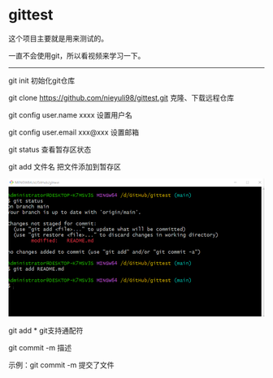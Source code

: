 # gittest

这个项目主要就是用来测试的。

一直不会使用git，所以看视频来学习一下。

-------

git init	初始化git仓库

git clone https://github.com/nieyuli98/gittest.git	克隆、下载远程仓库

git config user.name xxxx	设置用户名

git config user.email	xxx@xxx	设置邮箱  

git status	 查看暂存区状态

git add 文件名	把文件添加到暂存区

![image-20240214204848627](./README-img/image-20240214204848627.png)

git add *	git支持通配符

git commit -m 描述	

示例：git commit -m 提交了文件